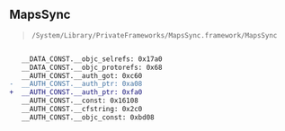 ## MapsSync

> `/System/Library/PrivateFrameworks/MapsSync.framework/MapsSync`

```diff

   __DATA_CONST.__objc_selrefs: 0x17a0
   __DATA_CONST.__objc_protorefs: 0x68
   __AUTH_CONST.__auth_got: 0xc60
-  __AUTH_CONST.__auth_ptr: 0xa08
+  __AUTH_CONST.__auth_ptr: 0xfa0
   __AUTH_CONST.__const: 0x16108
   __AUTH_CONST.__cfstring: 0x2c0
   __AUTH_CONST.__objc_const: 0xbd08

```

